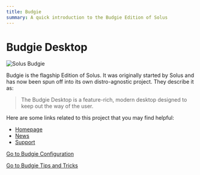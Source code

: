 ```yaml
---
title: Budgie
summary: A quick introduction to the Budgie Edition of Solus
---
```


# Budgie Desktop

![Solus Budgie](/img/Budgie.jpg)

Budgie is the flagship Edition of Solus. It was originally started by Solus and has now been spun off into its own distro-agnostic project. They describe it as:

> The Budgie Desktop is a feature-rich, modern desktop designed to keep out the way of the user.

Here are some links related to this project that you may find helpful:

- [Homepage](https://github.com/BuddiesOfBudgie)
- [News](https://blog.buddiesofbudgie.org/)
- [Support](https://github.com/BuddiesOfBudgie/budgie-desktop/issues)

[Go to Budgie Configuration](configuration)

[Go to Budgie Tips and Tricks](tips-and-tricks)
